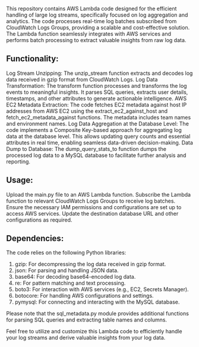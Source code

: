 This repository contains AWS Lambda code designed for the efficient handling of large log streams, specifically focused on log aggregation and analytics. The code processes real-time log batches subscribed from CloudWatch Logs Groups, providing a scalable and cost-effective solution. The Lambda function seamlessly integrates with AWS services and performs batch processing to extract valuable insights from raw log data.

## Functionality:

Log Stream Unzipping: The unzip_stream function extracts and decodes log data received in gzip format from CloudWatch Logs.
Log Data Transformation: The transform function processes and transforms the log events to meaningful insights. It parses SQL queries, extracts user details, timestamps, and other attributes to generate actionable intelligence.
AWS EC2 Metadata Extraction: The code fetches EC2 metadata against host IP addresses from AWS EC2 using the extract_ec2_against_host and fetch_ec2_metadata_against functions. The metadata includes team names and environment names.
Log Data Aggregation at the Database Level: The code implements a Composite Key-based approach for aggregating log data at the database level. This allows updating query counts and essential attributes in real time, enabling seamless data-driven decision-making.
Data Dump to Database: The dump_query_stats_to function dumps the processed log data to a MySQL database to facilitate further analysis and reporting.

## Usage:

Upload the main.py file to an AWS Lambda function.
Subscribe the Lambda function to relevant CloudWatch Logs Groups to receive log batches.
Ensure the necessary IAM permissions and configurations are set up to access AWS services.
Update the destination database URL and other configurations as required.

## Dependencies:

The code relies on the following Python libraries:

1. gzip: For decompressing the log data received in gzip format.
2. json: For parsing and handling JSON data.
3. base64: For decoding base64-encoded log data.
4. re: For pattern matching and text processing.
5. boto3: For interaction with AWS services (e.g., EC2, Secrets Manager).
6. botocore: For handling AWS configurations and settings.
7. pymysql: For connecting and interacting with the MySQL database.

Please note that the sql_metadata.py module provides additional functions for parsing SQL queries and extracting table names and columns.

Feel free to utilize and customize this Lambda code to efficiently handle your log streams and derive valuable insights from your log data.
